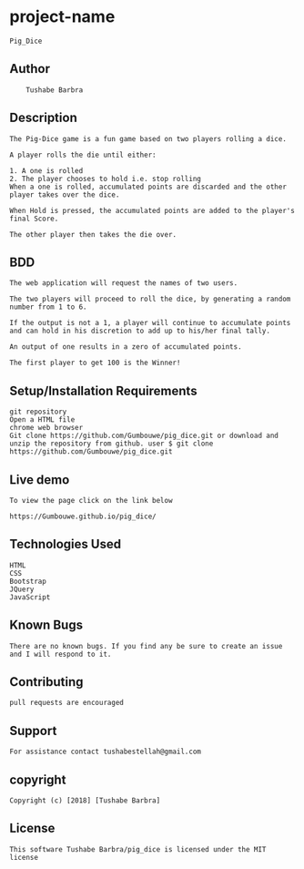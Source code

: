 
# project-name
    Pig_Dice
## Author
        Tushabe Barbra

 ## Description
    
    The Pig-Dice game is a fun game based on two players rolling a dice.

    A player rolls the die until either:

    1. A one is rolled
    2. The player chooses to hold i.e. stop rolling
    When a one is rolled, accumulated points are discarded and the other player takes over the dice.

    When Hold is pressed, the accumulated points are added to the player's final Score.

    The other player then takes the die over.

## BDD

    The web application will request the names of two users.

    The two players will proceed to roll the dice, by generating a random number from 1 to 6.

    If the output is not a 1, a player will continue to accumulate points and can hold in his discretion to add up to his/her final tally.

    An output of one results in a zero of accumulated points.

    The first player to get 100 is the Winner!

## Setup/Installation Requirements

    git repository
    Open a HTML file
    chrome web browser
    Git clone https://github.com/Gumbouwe/pig_dice.git or download and unzip the repository from github. user $ git clone https://github.com/Gumbouwe/pig_dice.git

## Live demo

    To view the page click on the link below

    https://Gumbouwe.github.io/pig_dice/   

## Technologies Used

    HTML
    CSS
    Bootstrap
    JQuery
    JavaScript

## Known Bugs

    There are no known bugs. If you find any be sure to create an issue and I will respond to it.

## Contributing

    pull requests are encouraged

## Support

    For assistance contact tushabestellah@gmail.com

## copyright

    Copyright (c) [2018] [Tushabe Barbra]

## License

    This software Tushabe Barbra/pig_dice is licensed under the MIT license